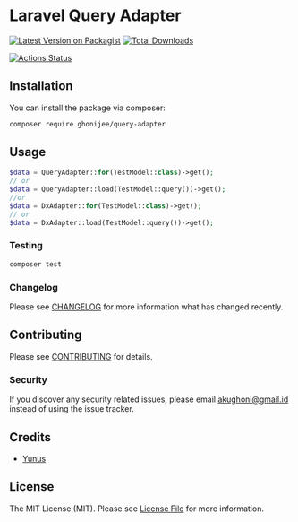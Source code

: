 # Laravel Query Adapter

[![Latest Version on Packagist](https://img.shields.io/packagist/v/ghonijee/laravel-query-adapter/.svg?style=flat-square)](https://packagist.org/packages/ghonijee/query-adapter)
[![Total Downloads](https://img.shields.io/packagist/dt/ghonijee/laravel-query-adapter/.svg?style=flat-square)](https://packagist.org/packages/ghonijee/query-adapter)

[![Actions Status](https://github.com/ghonijee/laravel-query-adapter/actions/workflows/main.yml/badge.svg)](https://github.com/ghonijee/laravel-query-adapter/actions)

## Installation

You can install the package via composer:

```bash
composer require ghonijee/query-adapter
```

## Usage

```php
$data = QueryAdapter::for(TestModel::class)->get();
// or
$data = QueryAdapter::load(TestModel::query())->get();
//or
$data = DxAdapter::for(TestModel::class)->get();
// or
$data = DxAdapter::load(TestModel::query())->get();
```

### Testing

```bash
composer test
```

### Changelog

Please see [CHANGELOG](CHANGELOG.md) for more information what has changed recently.

## Contributing

Please see [CONTRIBUTING](CONTRIBUTING.md) for details.

### Security

If you discover any security related issues, please email akughoni@gmail.id instead of using the issue tracker.

## Credits

-   [Yunus](https://github.com/ghonijee)

## License

The MIT License (MIT). Please see [License File](LICENSE.md) for more information.
